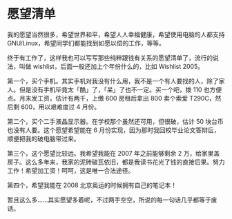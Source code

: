 # 愿望清单

我的愿望当然很多，希望世界和平，希望人人幸福健康，希望使用电脑的人都支持 GNU/Linux，希望同学们都能找到如愿以偿的工作，等等。

终于有工作了，这样我也可以写写那些纯粹跟钱有关系的愿望清单了，流行的说法，叫做 wishlist，后面一般还加上个年份什么的，比如 Wishlist 2005。

第一个，买个手机。其实手机对我没有什么用，我不是一个有人要找的人，除了家人。但是没有手机毕竟太「酷」了，「呆」了也不一定。买一个吧，拨 110 也方便点。月末发工资，估计有两千，上缴 600 房租后拿出 800 卖个索爱 T290C，然后剩 600，用以艰难度过 4 月份。

第二个，买个二手液晶显示器。在学校那个虽然还可用，但很破，估计 50 块台币也没有人要。这个愿望希望能在 6 月份实现，因为那时我回校毕业论文答辩后，顺便把我的破电脑带过来。

第三个，这个愿望比较远。我希望我能在 2007 年之前能够剩余 2 万，给家里盖房子。这么多年来，我家的泥砖破瓦依旧，都是我读书花光了钱的直接后果。努力工作！希望加工资！呵呵，这是唯一合法途径。

第四个，希望我能在 2008 北京奥运的时候拥有自己的笔记本！

暂且这么多……其实愿望多着呢，不过两手空空，所说的每一句话几乎都等于废话。
